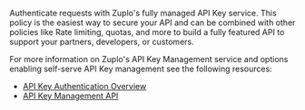 Authenticate requests with Zuplo's fully managed API Key service. This policy is
the easiest way to secure your API and can be combined with other policies like
Rate limiting, quotas, and more to build a fully featured API to support your
partners, developers, or customers.

For more information on Zuplo's API Key Management service and options enabling
self-serve API Key management see the following resources:

- [API Key Authentication Overview](/docs/articles/api-key-management)
- [API Key Management API](/docs/articles/api-key-api)
